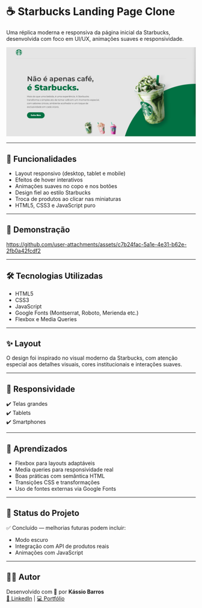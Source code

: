 
# ☕ Starbucks Landing Page Clone

Uma réplica moderna e responsiva da página inicial da Starbucks, desenvolvida com foco em UI/UX, animações suaves e responsividade.

![Preview do Projeto](./assets/preview.png)

---

## 🚀 Funcionalidades

- Layout responsivo (desktop, tablet e mobile)
- Efeitos de hover interativos
- Animações suaves no copo e nos botões
- Design fiel ao estilo Starbucks
- Troca de produtos ao clicar nas miniaturas
- HTML5, CSS3 e JavaScript puro

---

## 📸 Demonstração



https://github.com/user-attachments/assets/c7b24fac-5a1e-4e31-b62e-2fb0a42fcdf2



---

## 🛠️ Tecnologias Utilizadas

- HTML5
- CSS3
- JavaScript 
- Google Fonts (Montserrat, Roboto, Merienda etc.)
- Flexbox e Media Queries

---

## ✨ Layout

O design foi inspirado no visual moderno da Starbucks, com atenção especial aos detalhes visuais, cores institucionais e interações suaves.

---

## 📱 Responsividade

✔️ Telas grandes  
✔️ Tablets  
✔️ Smartphones

---

## 🧠 Aprendizados

- Flexbox para layouts adaptáveis
- Media queries para responsividade real
- Boas práticas com semântica HTML
- Transições CSS e transformações
- Uso de fontes externas via Google Fonts

---

## 📌 Status do Projeto

✅ Concluído — melhorias futuras podem incluir:
- Modo escuro
- Integração com API de produtos reais
- Animações com JavaScript

---

## 👨‍💻 Autor

Desenvolvido com 💜 por **Kássio Barros**  
[🔗 LinkedIn](https://www.linkedin.com/in/santosxis) | [💻 Portfólio](https://santosxis.github.io/portfolio-kassio/)
